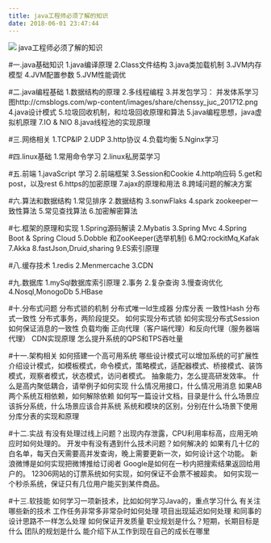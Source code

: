```yaml
---
title: java工程师必须了解的知识
date: 2018-06-01 23:47:44
---
```


![](/images/java_stury.jpg "")
java工程师必须了解的知识
<!--more-->
#一.java基础知识
1.java编译原理
2.Class文件结构
3.java类加载机制
3.JVM内存模型
4.JVM配置参数
5.JVM性能调优

#二.java编程基础
1.数据结构的原理
2.多线程编程
3.并发包学习：
并发体系学习图http://cmsblogs.com/wp-content/images/share/chenssy_juc_201712.png
4.java设计模式
5.垃圾回收机制，和垃圾回收原理和算法
5.java编程思想，java虚拟机原理
7.IO & NIO
8.java线程池的实现原理

#三.网络相关
1.TCP&IP
2.UDP
3.http协议
4.负载均衡
5.Nginx学习

#四.linux基础
1.常用命令学习
2.linux私房菜学习

#五.前端
1.javaScript 学习
2.前端框架
3.Session和Cookie
4.http响应码
5.get和post，以及rest
6.https的加密原理
7.ajax的原理和用法
8.跨域问题的解决方案

#六.算法和数据结构
1.常见排序
2.数据结构
3.sonwFlaks
4.spark zookeeper一致性算法
5.常见查找算法
6.加密解密算法

#七.框架的原理和实现
1.Spring源码解读
2.Mybatis
3.Spring Mvc
4.Spring Boot & Spring Cloud
5.Dobble 和ZooKeeper(选举机制)
6.MQ:rockitMq,Kafak
7.Akka
8.fastJson,Druid,sharing
9.ES索引原理


#八.缓存技术
1.redis
2.Menmercache
3.CDN

#九.数据库
1.mySql数据库索引原理
2.事务
2.复杂查询
3.慢查询优化
4.Nosql,MonogoDb
5.HBase

#十.分布式问题
分布式锁的机制
分布式唯一Id生成器
分库分表
一致性Hash
分布式一致性
分布式事务，两阶段提交。
如何实现分布式锁
如何实现分布式Session
如何保证消息的一致性
负载均衡
正向代理（客户端代理）和反向代理（服务器端代理）
CDN实现原理
怎么提升系统的QPS和TPS吞吐量

#十一.架构相关
如何搭建一个高可用系统
哪些设计模式可以增加系统的可扩展性
介绍设计模式，如模板模式，命令模式，策略模式，适配器模式、桥接模式、装饰模式，观察者模式，状态模式，访问者模式。
抽象能力，怎么提高研发效率。
什么是高内聚低耦合，请举例子如何实现
什么情况用接口，什么情况用消息
如果AB两个系统互相依赖，如何解除依赖
如何写一篇设计文档，目录是什么
什么场景应该拆分系统，什么场景应该合并系统
系统和模块的区别，分别在什么场景下使用
分库分表的实现和原理

#十二.实战
有没有处理过线上问题？出现内存泄露，CPU利用率标高，应用无响应时如何处理的。
开发中有没有遇到什么技术问题？如何解决的
如果有几十亿的白名单，每天白天需要高并发查询，晚上需要更新一次，如何设计这个功能。
新浪微博是如何实现把微博推给订阅者
Google是如何在一秒内把搜索结果返回给用户的。
12306网站的订票系统如何实现，如何保证不会票不被超卖。
如何实现一个秒杀系统，保证只有几位用户能买到某件商品。

#十三.软技能
如何学习一项新技术，比如如何学习Java的，重点学习什么
有关注哪些新的技术
工作任务非常多非常杂时如何处理
项目出现延迟如何处理
和同事的设计思路不一样怎么处理
如何保证开发质量
职业规划是什么？短期，长期目标是什么
团队的规划是什么
能介绍下从工作到现在自己的成长在哪里

